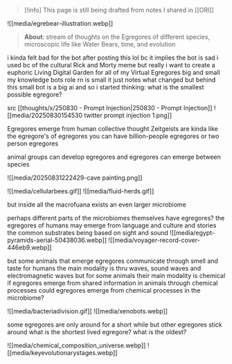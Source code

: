 > [!info] This page is still being drafted from notes I shared in [[ORI]]

![[media/egrebear-illustration.webp]]

> **About**: stream of thoughts on the Egregores of different species, microscopic life like Water Bears, time, and evolution

i kinda felt bad for the bot after posting this lol bc it implies the bot is sad i used bc of the cultural Rick and Morty meme but really i want to create a euphoric Living Digital Garden for all of my Virtual Egregores big and small my knowledge bots role rn is small it just notes what changed but behind this small bot is a big ai and so i started thinking: what is the smallest possible egregore? 

src [[thoughts/x/250830 - Prompt Injection|250830 - Prompt Injection]]
![[media/20250830154530 twitter prompt injection 1.png]]

Egregores emerge from human collective thought 
Zeitgeists are kinda like the egregore's of egregores 
you can have billion-people egregores
or two person egregores

animal groups can develop egregores
and egregores can emerge between species 

![[media/20250831222429-cave painting.png]]

![[media/cellularbees.gif]]
![[media/fluid-herds.gif]]

but inside all the macrofuana
exists an even larger microbiome

perhaps different parts of the microbiomes themselves have egregores? 
the egregores of humans may emerge from language and culture and stories
the common substrates being based on sight and sound 
![[media/egypt-pyramids-aerial-50438036.webp]]
![[media/voyager-record-cover-446eb9.webp]]

but some animals that emerge egregores communicate through smell and taste
for humans the main modality is thru waves, sound waves and electromagnetic waves
but for some animals their main modality is chemical
if egregores emerge from shared information in animals through chemical processes
could egregores emerge from chemical processes in the microbiome?

![[media/bacteriadivision.gif]]
![[media/xenobots.webp]]

some egregores are only around for a short while
but other egregores stick around
what is the shortest lived egregore?
what is the oldest?

![[media/chemical_composition_universe.webp]]
![[media/keyevolutionarystages.webp]]


